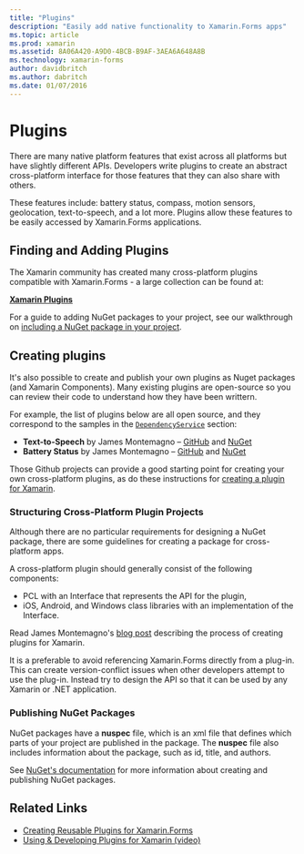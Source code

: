 ```yaml
---
title: "Plugins"
description: "Easily add native functionality to Xamarin.Forms apps"
ms.topic: article
ms.prod: xamarin
ms.assetid: 8A06A420-A9D0-4BCB-B9AF-3AEA6A648A8B
ms.technology: xamarin-forms
author: davidbritch
ms.author: dabritch
ms.date: 01/07/2016
---
```


# Plugins

There are many native platform features that exist across all platforms but
have slightly different APIs. Developers write plugins to create an abstract
cross-platform interface for those features that they can also share with others.

These features include: battery status, compass, motion sensors, geolocation,
text-to-speech, and a lot more. Plugins allow these features to be easily
accessed by Xamarin.Forms applications.

## Finding and Adding Plugins

The Xamarin community has created many cross-platform plugins compatible with
Xamarin.Forms - a large collection can be found at:

[**Xamarin Plugins**](https://github.com/xamarin/plugins)

For a guide to adding NuGet packages to your project, see our walkthrough on
[including a NuGet package in your project](https://docs.microsoft.com/visualstudio/mac/nuget-walkthrough).


## Creating plugins

It's also possible to create and publish your own plugins as Nuget packages
(and Xamarin Components). Many existing plugins are open-source so you can
review their code to understand how they have been writtern.

For example, the list of plugins below are all open source, and they correspond
to the samples in the [`DependencyService`](~/xamarin-forms/app-fundamentals/dependency-service/index.md)
section:

- **Text-to-Speech** by James Montemagno &ndash;  [GitHub](https://github.com/jamesmontemagno/Xamarin.Plugins/tree/master/TextToSpeech) and [NuGet](https://www.nuget.org/packages/Xam.Plugin.Battery)
- **Battery Status** by James Montemagno &ndash; [GitHub](https://github.com/jamesmontemagno/Xamarin.Plugins/tree/master/Battery) and [NuGet](https://www.nuget.org/packages/Xam.Plugins.TextToSpeech/)

Those Github projects can provide a good starting point for creating
your own cross-platform plugins, as do these instructions for
[creating a plugin for Xamarin](https://github.com/xamarin/plugins#create-a-plugin-for-xamarin).

### Structuring Cross-Platform Plugin Projects

Although there are no particular requirements for designing a NuGet package,
there are some guidelines for creating a package for cross-platform apps.

A cross-platform plugin should generally consist of the following components:

- PCL with an Interface that represents the API for the plugin,
- iOS, Android, and Windows class libraries with an implementation of the Interface.

Read James Montemagno's [blog post](https://blog.xamarin.com/creating-reusable-plugins-for-xamarin-forms/)
describing the process of creating plugins for Xamarin.

It is a preferable to avoid referencing Xamarin.Forms directly from a plug-in.
This can create version-conflict issues when other developers attempt to use
the plug-in. Instead try to design the API so that it can be used by
any Xamarin or .NET application.

### Publishing NuGet Packages

NuGet packages have a **nuspec** file, which is an xml file that defines which
parts of your project are published in the package. The **nuspec** file also
includes information about the package, such as id, title, and authors.

See [NuGet's documentation](http://docs.nuget.org/create/creating-and-publishing-a-package)
for more information about creating and publishing NuGet packages.


## Related Links

- [Creating Reusable Plugins for Xamarin.Forms](https://blog.xamarin.com/creating-reusable-plugins-for-xamarin-forms)
- [Using & Developing Plugins for Xamarin (video)](https://university.xamarin.com/guestlectures/using-developing-plugins-for-xamarin)
